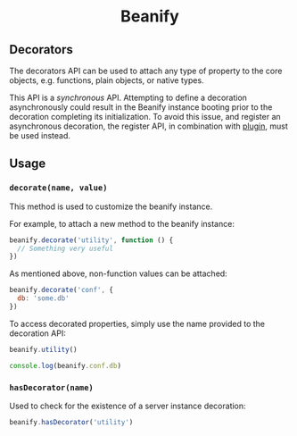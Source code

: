 <h1 align="center">Beanify</h1>

## Decorators

The decorators API can be used to attach any type of property to the core objects, e.g. functions, plain objects, or native types.

This API is a _synchronous_ API. Attempting to define a decoration asynchronously could result in the Beanify instance booting prior to the decoration completing its initialization. To avoid this issue, and register an asynchronous decoration, the register API, in combination with [plugin](./Plugins.md#Usage), must be used instead.

## Usage

### `decorate(name, value)`

This method is used to customize the beanify instance.

For example, to attach a new method to the beanify instance:

```javascript
beanify.decorate('utility', function () {
  // Something very useful
})
```

As mentioned above, non-function values can be attached:

```javascript
beanify.decorate('conf', {
  db: 'some.db'
})
```

To access decorated properties, simply use the name provided to the decoration API:

```javascript
beanify.utility()

console.log(beanify.conf.db)
```

### `hasDecorator(name)`

Used to check for the existence of a server instance decoration:

```javascript
beanify.hasDecorator('utility')
```
